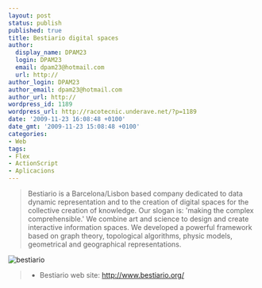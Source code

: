 ```yaml
---
layout: post
status: publish
published: true
title: Bestiario digital spaces
author:
  display_name: DPAM23
  login: DPAM23
  email: dpam23@hotmail.com
  url: http://
author_login: DPAM23
author_email: dpam23@hotmail.com
author_url: http://
wordpress_id: 1189
wordpress_url: http://racotecnic.underave.net/?p=1189
date: '2009-11-23 16:08:48 +0100'
date_gmt: '2009-11-23 15:08:48 +0100'
categories:
- Web
tags:
- Flex
- ActionScript
- Aplicacions
---
```

<blockquote>Bestiario is a Barcelona/Lisbon based company dedicated to data dynamic representation and to the creation of digital spaces for the collective creation of knowledge. Our slogan is: 'making the complex comprehensible.' We combine art and science to design and create interactive information spaces. We developed a powerful framework based on graph theory, topological algorithms, physic models, geometrical and geographical representations.</p></blockquote>
<p><img class="aligncenter size-full wp-image-1188" title="bestiario" src="http://racotecnic.underave.net/wp-content/uploads/2009/11/bestiario.png" alt="bestiario" /></p>
<blockquote>
<ul>
<li>Bestiario web site: <a rel="nofollow" href="http://www.bestiario.org/" target="_blank">http://www.bestiario.org/</a></li>
</ul>
</blockquote>
